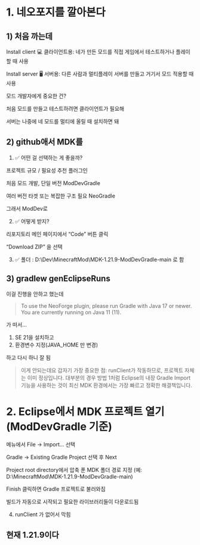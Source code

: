 # 1. 네오포지를 깔아본다

## 1) 처음 까는데

Install client	💻 클라이언트용: 네가 만든 모드를 직접 게임에서 테스트하거나 플레이할 때 사용

Install server	🖥️ 서버용: 다른 사람과 멀티플레이 서버를 만들고 거기서 모드 적용할 때 사용

모드 개발자에게 중요한 건?

처음 모드를 만들고 테스트하려면 클라이언트가 필요해

서버는 나중에 네 모드를 멀티에 올릴 때 설치하면 돼

## 2) github애서 MDK를

1. ✅ 어떤 걸 선택하는 게 좋을까?

프로젝트 규모 / 필요성	추천 플러그인

처음 모드 개발, 단일 버전	ModDevGradle

여러 버전 타겟 또는 복잡한 구조 필요	NeoGradle

그래서 ModDev로

2. ✅ 어떻게 받지? 

리포지토리 메인 페이지에서 “Code” 버튼 클릭

“Download ZIP” 을 선택

3. ✅ 폴더 : D:\Dev\MinecraftMod\MDK-1.21.9-ModDevGradle-main 로 함

## 3) gradlew genEclipseRuns

이걸 진행을 안하고 했는데
> To use the NeoForge plugin, please run Gradle with Java 17 or newer. You are currently running on Java 11 (11).

가 떠서... 
1. SE 21을 설치하고
2. 환경변수 지정(JAVA_HOME 만 변경)
   
하고 다시 하니 잘 됨

> 이게 안되는데요 갑자기
가장 중요한 점: runClient가 작동하므로, 프로젝트 자체는 이미 정상입니다. 대부분의 경우 방법 1처럼 Eclipse의 내장 Gradle Import 기능을 사용하는 것이 최신 MDK 환경에서는 가장 빠르고 정확한 해결책입니다.

# 2. Eclipse에서 MDK 프로젝트 열기 (ModDevGradle 기준)

메뉴에서 File → Import... 선택

Gradle → Existing Gradle Project 선택 후 Next

Project root directory에서 압축 푼 MDK 폴더 경로 지정 (예: D:\MinecraftMod\MDK-1.21.9-ModDevGradle-main)

Finish 클릭하면 Gradle 프로젝트로 불러와짐

빌드가 자동으로 시작되고 필요한 라이브러리들이 다운로드됨

4. runClient 가 없어서 막힘


## 현재 1.21.9이다

